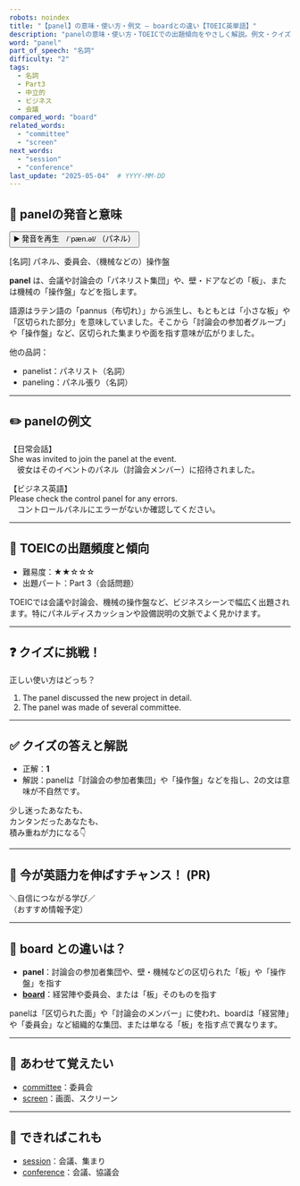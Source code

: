 ```yaml
---
robots: noindex
title: "【panel】の意味・使い方・例文 ― boardとの違い【TOEIC英単語】"
description: "panelの意味・使い方・TOEICでの出題傾向をやさしく解説。例文・クイズ付きでboardとの違いもわかりやすく学べます。"
word: "panel"
part_of_speech: "名詞"
difficulty: "2"
tags:
  - 名詞
  - Part3
  - 中立的
  - ビジネス
  - 会議
compared_word: "board"
related_words:
  - "committee"
  - "screen"
next_words:
  - "session"
  - "conference"
last_update: "2025-05-04"  # YYYY-MM-DD
---
```


## 🔰 panelの発音と意味

<button class="play-audio" onclick="playTTS('panel')">
  <span class="play-audio-main">
    ▶️ 発音を再生　/ˈpæn.əl/
  </span>
  <span class="play-audio-sub">
    （パネル）
  </span>
</button>

[名詞] パネル、委員会、（機械などの）操作盤

**panel** は、会議や討論会の「パネリスト集団」や、壁・ドアなどの「板」、または機械の「操作盤」などを指します。

語源はラテン語の「pannus（布切れ）」から派生し、もともとは「小さな板」や「区切られた部分」を意味していました。そこから「討論会の参加者グループ」や「操作盤」など、区切られた集まりや面を指す意味が広がりました。

他の品詞：  
- panelist：パネリスト（名詞）
- paneling：パネル張り（名詞）

---

## ✏️ panelの例文

【日常会話】  
She was invited to join the panel at the event.  
　彼女はそのイベントのパネル（討論会メンバー）に招待されました。

【ビジネス英語】  
Please check the control panel for any errors.  
　コントロールパネルにエラーがないか確認してください。

---

## 🎯 TOEICの出題頻度と傾向

- 難易度：★★☆☆☆
- 出題パート：Part 3（会話問題）

TOEICでは会議や討論会、機械の操作盤など、ビジネスシーンで幅広く出題されます。特にパネルディスカッションや設備説明の文脈でよく見かけます。

---

## ❓ クイズに挑戦！

正しい使い方はどっち？

1. The panel discussed the new project in detail.  
2. The panel was made of several committee.

---

## ✅ クイズの答えと解説

- 正解：**1**
- 解説：panelは「討論会の参加者集団」や「操作盤」などを指し、2の文は意味が不自然です。

少し迷ったあなたも、  
カンタンだったあなたも、  
積み重ねが力になる👇️

---

## 🚀 今が英語力を伸ばすチャンス！ (PR)

<div class="info-center">
＼自信につながる学び／<br>  
（おすすめ情報予定）
</div>

---

## 🤔  board との違いは？

- **panel**：討論会の参加者集団や、壁・機械などの区切られた「板」や「操作盤」を指す
- **[board](/word/board)**：経営陣や委員会、または「板」そのものを指す

panelは「区切られた面」や「討論会のメンバー」に使われ、boardは「経営陣」や「委員会」など組織的な集団、または単なる「板」を指す点で異なります。

---

## 🧩 あわせて覚えたい

- [committee](/word/committee)：委員会
- [screen](/word/screen)：画面、スクリーン

---

## 📖 できればこれも

- [session](/word/session)：会議、集まり
- [conference](/word/conference)：会議、協議会

<!-- cvid: aid47_bid18 -->

